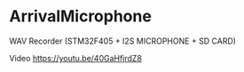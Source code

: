 # ArrivalMicrophone
WAV Recorder (STM32F405 + I2S MICROPHONE + SD CARD)

Video
https://youtu.be/40GaHfjrdZ8
